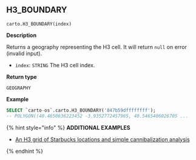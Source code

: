 ## H3_BOUNDARY

```sql:signature
carto.H3_BOUNDARY(index)
```

**Description**

Returns a geography representing the H3 cell. It will return `null` on error (invalid input).

* `index`: `STRING` The H3 cell index.

**Return type**

`GEOGRAPHY`

**Example**

```sql
SELECT `carto-os`.carto.H3_BOUNDARY('847b59dffffffff');
-- POLYGON((40.4650636223452 -3.9352772457965, 40.5465406026705 ...
```

{% hint style="info" %}
**ADDITIONAL EXAMPLES**

* [An H3 grid of Starbucks locations and simple cannibalization analysis](/analytics-toolbox-bigquery/examples/an-h3-grid-of-starbucks-locations-and-simple-cannibalization-analysis/)

{% endhint %}
